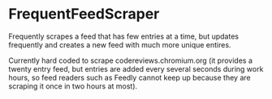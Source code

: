 FrequentFeedScraper
===================

Frequently scrapes a feed that has few entries at a time, but updates frequently and creates a new feed with much more unique entires.

Currently hard coded to scrape codereviews.chromium.org (it provides a twenty entry feed, but entries are added every several seconds during work hours, so feed readers such as Feedly cannot keep up because they are scraping it once in two hours at most).
